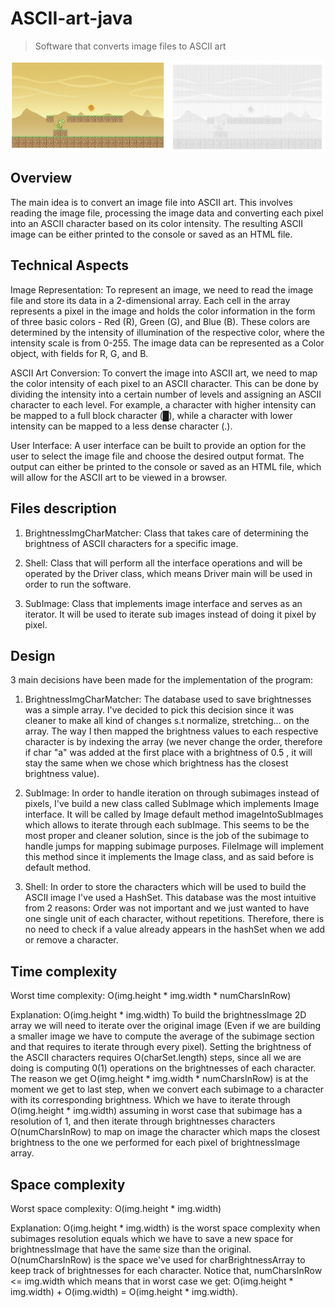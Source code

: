 # ASCII-art-java
> Software that converts image files to ASCII art

<img align="center" alt="HTML"  src="https://github.com/yosefede06/ASCII-art-java/blob/main/ascii-example.png" />


## Overview

The main idea is to convert an image file into ASCII art. This involves reading the image file, processing the image data and converting each pixel into an ASCII character based on its color intensity. The resulting ASCII image can be either printed to the console or saved as an HTML file.

## Technical Aspects

Image Representation: To represent an image, we need to read the image file and store its data in a 2-dimensional array. Each cell in the array represents a pixel in the image and holds the color information in the form of three basic colors - Red (R), Green (G), and Blue (B). These colors are determined by the intensity of illumination of the respective color, where the intensity scale is from 0-255. The image data can be represented as a Color object, with fields for R, G, and B.

ASCII Art Conversion: To convert the image into ASCII art, we need to map the color intensity of each pixel to an ASCII character. This can be done by dividing the intensity into a certain number of levels and assigning an ASCII character to each level. For example, a character with higher intensity can be mapped to a full block character (█), while a character with lower intensity can be mapped to a less dense character (.).

User Interface: A user interface can be built to provide an option for the user to select the image file and choose the desired output format. The output can either be printed to the console or saved as an HTML file, which will allow for the ASCII art to be viewed in a browser.


## Files description

1. BrightnessImgCharMatcher: Class that takes care of determining the brightness of ASCII
characters for a specific image.

2. Shell: Class that will perform all the interface operations and will be operated by the Driver class,
which means Driver main will be used in order to run the software.

3. SubImage: Class that implements image interface and serves as an iterator. It will be used to iterate
sub images instead of doing it pixel by pixel.

## Design

3 main decisions have been made for the implementation of the program:

1. BrightnessImgCharMatcher: The database used to save brightnesses was a simple array. I've decided to pick this
decision since it was cleaner to make all kind of changes s.t normalize, stretching... on the array. The way
I then mapped the brightness values to each respective character is by indexing the array (we never change the
order, therefore if char "a" was added at the first place with a brightness of 0.5 , it will stay the same when
we chose which brightness has the closest brightness value).

2. SubImage: In order to handle iteration on through subimages instead of pixels, I've build a new class called
SubImage which implements Image interface. It will be called by Image default method imageIntoSubImages which
allows to iterate through each subImage. This seems to be the most proper and cleaner solution, since is the job
of the subimage to handle jumps for mapping subimage purposes. FileImage will implement this method since it
implements the Image class, and as said before is default method.

3. Shell: In order to store the characters which will be used to build the ASCII image I've used a HashSet. This
database was the most intuitive from 2 reasons: Order was not important and we just wanted to have one
single unit of each character, without repetitions. Therefore, there is no need to check if a value already
appears in the hashSet when we add or remove a character.

## Time complexity

Worst time complexity: O(img.height * img.width * numCharsInRow)

Explanation: O(img.height * img.width) To build the brightnessImage 2D array we will need to iterate over
the original image (Even if we are building a smaller image we have to compute the average of the subimage
section and that requires to iterate through every pixel).
Setting the brightness of the ASCII characters requires O(charSet.length) steps, since all we are doing is
computing 0(1) operations on the brightnesses of each character.
The reason we get O(img.height * img.width * numCharsInRow) is at the moment we get to last step, when
we convert each subimage to a character with its corresponding brightness. Which we have to iterate through
O(img.height * img.width) assuming in worst case that subimage has a resolution of 1, and then iterate
through brightnesses characters O(numCharsInRow) to map on image the character which maps the closest
brightness to the one we performed for each pixel of brightnessImage array.

## Space complexity

Worst space complexity: O(img.height * img.width)

Explanation:  O(img.height * img.width) is the worst space complexity when subimages resolution equals
which we have to save a new space for brightnessImage that have the same size than the original.
O(numCharsInRow) is the space we've used for charBrightnessArray to keep track of brightnesses for each
character. Notice that, numCharsInRow <= img.width which means that in worst case we get:
O(img.height * img.width) + O(img.width) = O(img.height * img.width).


